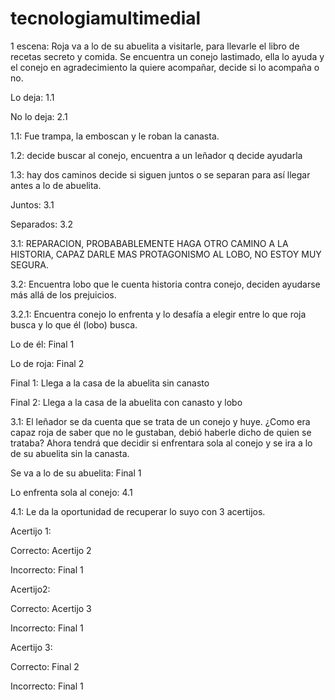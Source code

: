 # tecnologiamultimedial
1 escena: Roja va a lo de su abuelita a visitarle, para llevarle el libro de recetas secreto y comida. Se encuentra un conejo lastimado, ella lo ayuda y el conejo en agradecimiento la quiere acompañar, decide si lo acompaña o no. 

Lo deja: 1.1 

No lo deja: 2.1 

1.1: Fue trampa, la emboscan y le roban la canasta. 

1.2: decide buscar al conejo, encuentra a un leñador q decide ayudarla 

1.3: hay dos caminos decide si siguen juntos o se separan para así llegar antes a lo de abuelita. 

Juntos: 3.1 

Separados: 3.2 

3.1: REPARACION, PROBABABLEMENTE HAGA OTRO CAMINO A LA HISTORIA, CAPAZ DARLE MAS PROTAGONISMO AL LOBO, NO ESTOY MUY SEGURA. 

3.2: Encuentra lobo que le cuenta historia contra conejo, deciden ayudarse más allá de los prejuicios. 

3.2.1: Encuentra conejo lo enfrenta y lo desafía a elegir entre lo que roja busca y lo que él (lobo) busca. 

Lo de él: Final 1  

Lo de roja: Final 2 

Final 1: Llega a la casa de la abuelita sin canasto   

Final 2: Llega a la casa de la abuelita con canasto y lobo  

 

3.1: El leñador se da cuenta que se trata de un conejo y huye. ¿Como era capaz roja de saber que no le gustaban, debió haberle dicho de quien se trataba? Ahora tendrá que decidir si enfrentara sola al conejo y se ira a lo de su abuelita sin la canasta. 

Se va a lo de su abuelita: Final 1 

Lo enfrenta sola al conejo: 4.1 

4.1: Le da la oportunidad de recuperar lo suyo con 3 acertijos. 

Acertijo 1: 

Correcto: Acertijo 2 

Incorrecto: Final 1 

Acertijo2: 

Correcto: Acertijo 3 

Incorrecto: Final 1 

Acertijo 3: 

Correcto: Final 2 

Incorrecto: Final 1 

 
